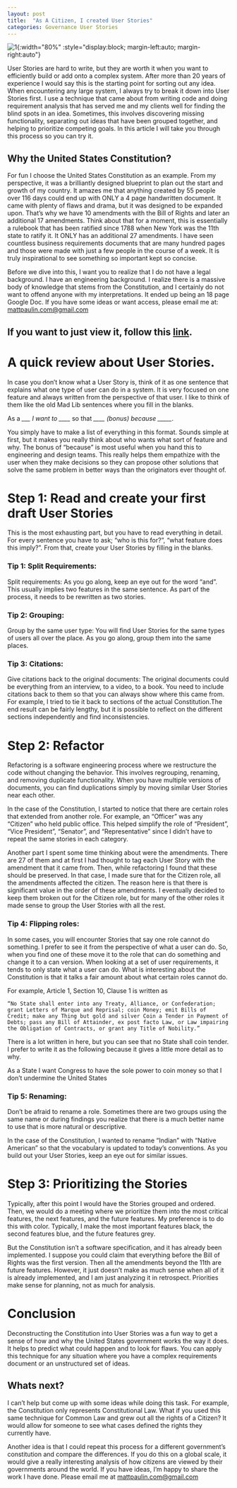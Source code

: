 ```yaml
---
layout: post
title:  "As A Citizen, I created User Stories"
categories: Governance User Stories
---
```

![1](/assets/images/userstorymachine.png){:width="80%" :style="display:block; margin-left:auto; margin-right:auto"}

User Stories are hard to write, but they are worth it when you want to efficiently build or add onto a complex system. After more than 20 years of experience I would say this is the starting point for sorting out any idea. When encountering any large system, I always try to break it down into User Stories first. I use a technique that came about from writing code and doing requirement analysis that has served me and my clients well for finding the blind spots in an idea. Sometimes, this involves discovering missing functionality, separating out ideas that have been grouped together, and helping to prioritize competing goals. In this article I will take you through this process so you can try it.


## Why the United States Constitution?
For fun I choose the United States Constitution as an example. From my perspective, it was a brilliantly designed blueprint to plan out the start and growth of my country. It amazes me that anything created by 55 people over 116 days could end up with ONLY a 4 page handwritten document. It came with plenty of flaws and drama, but it was designed to be expanded upon. That’s why we have 10 amendments with the Bill of Rights and later an additional 17 amendments. Think about that for a moment, this is essentially a rulebook that has been ratified since 1788 when New York was the 11th state to ratify it. It ONLY has an additional 27 amendments. I have seen countless business requirements documents that are many hundred pages and those were made with just a few people in the course of a week. It is truly inspirational to see something so important kept so concise.


Before we dive into this, I want you to realize that I do not have a legal background. I have an engineering background. I realize there is a massive body of knowledge that stems from the Constitution, and I certainly do not want to offend anyone with my interpretations. It ended up being an 18 page Google Doc. If you have some ideas or want access, please email me at: mattpaulin.com@gmail.com

## If you want to just view it, follow this [link](https://goo.gl/5QmaQL).

# A quick review about User Stories.
In case you don’t know what a User Story is, think of it as one sentence that explains what one type of user can do in a system. It is very focused on one feature and always written from the perspective of that user.
I like to think of them like the old Mad Lib sentences where you fill in the blanks.

As a *___ I want to ____* so that *____ (bonus) because _____*.


You simply have to make a list of everything in this format. Sounds simple at first, but it makes you really think about who wants what sort of feature and why. The bonus of “because” is most useful when you hand this to engineering and design teams. This really helps them empathize with the user when they make decisions so they can propose other solutions that solve the same problem in better ways than the originators ever thought of.


# Step 1: Read and create your first draft User Stories
This is the most exhausting part, but you have to read everything in detail. For every sentence you have to ask; “who is this for?”, “what feature does this imply?”. From that, create your User Stories by filling in the blanks.

### Tip 1: Split Requirements:
Split requirements: As you go along, keep an eye out for the word “and”. This usually implies two features in the same sentence. As part of the process, it needs to be rewritten as two stories.

### Tip 2: Grouping:
Group by the same user type: You will find User Stories for the same types of users all over the place. As you go along, group them into the same places.

### Tip 3: Citations:
Give citations back to the original documents: The original documents could be everything from an interview, to a video, to a book. You need to include citations back to them so that you can always show where this came from. For example, I tried to tie it back to sections of the actual Constitution.The end result can be fairly lengthy, but it is possible to reflect on the different sections independently and find inconsistencies.

# Step 2: Refactor
Refactoring is a software engineering process where we restructure the code without changing the behavior. This involves regrouping, renaming, and removing duplicate functionality. When you have multiple versions of documents, you can find duplications simply by moving similar User Stories near each other.


In the case of the Constitution, I started to notice that there are certain roles that extended from another role. For example, an “Officer” was any “Citizen” who held public office. This helped simplify the role of “President”, “Vice President”, “Senator”, and “Representative” since I didn’t have to repeat the same stories in each category.


Another part I spent some time thinking about were the amendments. There are 27 of them and at first I had thought to tag each User Story with the amendment that it came from. Then, while refactoring I found that these should be preserved. In that case, I made sure that for the Citizen role, all the amendments affected the citizen. The reason here is that there is significant value in the order of these amendments. I eventually decided to keep them broken out for the Citizen role, but for many of the other roles it made sense to group the User Stories with all the rest.

### Tip 4: Flipping roles:
In some cases, you will encounter Stories that say one role cannot do something. I prefer to see it from the perspective of what a user can do. So, when you find one of these move it to the role that can do something and change it to a can version. When looking at a set of user requirements, it tends to only state what a user can do. What is interesting about the Constitution is that it talks a fair amount about what certain roles cannot do.


For example, Article 1, Section 10, Clause 1 is written as


`“No State shall enter into any Treaty, Alliance, or Confederation; grant Letters of Marque and Reprisal; coin Money; emit Bills of Credit; make any Thing but gold and silver Coin a Tender in Payment of Debts; pass any Bill of Attainder, ex post facto Law, or Law impairing the Obligation of Contracts, or grant any Title of Nobility.”`

There is a lot written in here, but you can see that no State shall coin tender. I prefer to write it as the following because it gives a little more detail as to why.

As a State I want Congress to have the sole power to coin money so that I don’t undermine the United States

### Tip 5: Renaming:
Don’t be afraid to rename a role. Sometimes there are two groups using the same name or during findings you realize that there is a much better name to use that is more natural or descriptive.

In the case of the Constitution, I wanted to rename “Indian” with “Native American” so that the vocabulary is updated to today’s conventions. As you build out your User Stories, keep an eye out for similar issues.

# Step 3: Prioritizing the Stories
Typically, after this point I would have the Stories grouped and ordered. Then, we would do a meeting where we prioritize them into the most critical features, the next features, and the future features.  My preference is to do this with color. Typically, I make the most important features black, the second features blue, and the future features grey.

But the Constitution isn’t a software specification, and it has already been implemented. I suppose you could claim that everything before the Bill of Rights was the first version. Then all the amendments beyond the 11th are future features. However, it just doesn’t make as much sense when all of it is already implemented, and I am just analyzing it in retrospect. Priorities make sense for planning, not as much for analysis.

# Conclusion
Deconstructing the Constitution into User Stories was a fun way to get a sense of how and why the United States government works the way it does. It helps to predict what could happen and to look for flaws. You can apply this technique for any situation where you have a complex requirements document or an unstructured set of ideas.

## Whats next?
I can’t help but come up with some ideas while doing this task. For example, the Constitution only represents Constitutional Law. What if you used this same technique for Common Law and grew out all the rights of a Citizen? It would allow for someone to see what cases defined the rights they currently have.


Another idea is that I could repeat this process for a different government’s constitution and compare the differences. If you do this on a global scale, it would give a really interesting analysis of how citizens are viewed by their governments around the world.
If you have ideas, I’m happy to share the work I have done. Please email me at mattpaulin.com@gmail.com
